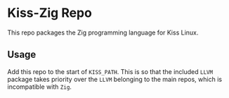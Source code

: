 # Kiss-Zig Repo
This repo packages the Zig programming language for Kiss Linux.

## Usage
Add this repo to the start of `KISS_PATH`. This is so that the included `LLVM` package takes priority over the `LLVM` belonging to the main repos, which is incompatible with `Zig`.